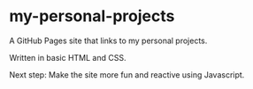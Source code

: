 # my-personal-projects

A GitHub Pages site that links to my personal projects.

Written in basic HTML and CSS.

Next step: Make the site more fun and reactive using Javascript.
